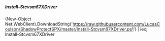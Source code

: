 
##### Install-Stcvsm67XDriver
(New-Object Net.WebClient).DownloadString('https://raw.githubusercontent.com/LucasCoulson/ShadowProtectSPX/master/Install-Stcvsm67XDriver.ps1') | iex; Install-Stcvsm67XDriver
